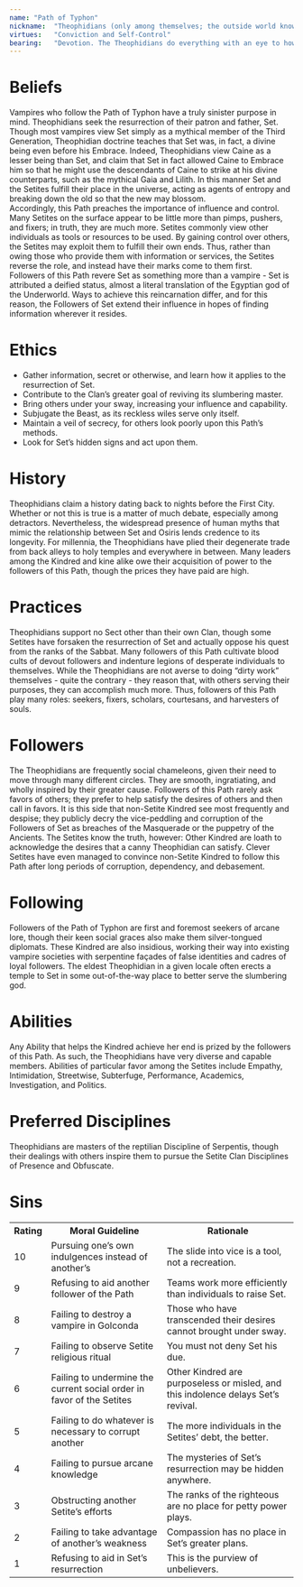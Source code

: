 ```yaml
---
name: "Path of Typhon"
nickname:  "Theophidians (only among themselves; the outside world knows them as Corrupters or by the Followers of Set nickname, Serpents)"
virtues:   "Conviction and Self-Control"
bearing:   "Devotion. The Theophidians do everything with an eye to how they might best serve Set. The bearing modifier aids in attempts to win converts and in rolls to resist powers based on other faiths (such as True Faith - see p. 372)."
---
```


# Beliefs
Vampires who follow the Path of Typhon have a truly sinister purpose in mind. Theophidians seek the resurrection of their patron and father, Set. Though most vampires view Set simply as a mythical member of the Third Generation, Theophidian doctrine teaches that Set was, in fact, a divine being even before his Embrace. Indeed, Theophidians view Caine as a lesser being than Set, and claim that Set in fact allowed Caine to Embrace him so that he might use the descendants of Caine to strike at his divine counterparts, such as the mythical Gaia and Lilith. In this manner Set and the Setites fulfill their place in the universe, acting as agents of entropy and breaking down the old so that the new may blossom.<br>Accordingly, this Path preaches the importance of influence and control. Many Setites on the surface appear to be little more than pimps, pushers, and fixers; in truth, they are much more. Setites commonly view other individuals as tools or resources to be used. By gaining control over others, the Setites may exploit them to fulfill their own ends. Thus, rather than owing those who provide them with information or services, the Setites reverse the role, and instead have their marks come to them first.<br>Followers of this Path revere Set as something more than a vampire - Set is attributed a deified status, almost a literal translation of the Egyptian god of the Underworld. Ways to achieve this reincarnation differ, and for this reason, the Followers of Set extend their influence in hopes of finding information wherever it resides.

# Ethics
<ul><li>Gather information, secret or otherwise, and learn how it applies to the resurrection of Set.</li><li>Contribute to the Clan’s greater goal of reviving its slumbering master.</li><li>Bring others under your sway, increasing your influence and capability.</li><li>Subjugate the Beast, as its reckless wiles serve only itself.</li><li>Maintain a veil of secrecy, for others look poorly upon this Path’s methods.</li><li>Look for Set’s hidden signs and act upon them.</li></ul>

# History
Theophidians claim a history dating back to nights before the First City. Whether or not this is true is a matter of much debate, especially among detractors. Nevertheless, the widespread presence of human myths that mimic the relationship between Set and Osiris lends credence to its longevity. For millennia, the Theophidians have plied their degenerate trade from back alleys to holy temples and everywhere in between. Many leaders among the Kindred and kine alike owe their acquisition of power to the followers of this Path, though the prices they have paid are high.

# Practices
Theophidians support no Sect other than their own Clan, though some Setites have forsaken the resurrection of Set and actually oppose his quest from the ranks of the Sabbat. Many followers of this Path cultivate blood cults of devout followers and indenture legions of desperate individuals to themselves. While the Theophidians are not averse to doing “dirty work” themselves - quite the contrary - they reason that, with others serving their purposes, they can accomplish much more. Thus, followers of this Path play many roles: seekers, fixers, scholars, courtesans, and harvesters of souls.

# Followers
The Theophidians are frequently social chameleons, given their need to move through many different circles. They are smooth, ingratiating, and wholly inspired by their greater cause. Followers of this Path rarely ask favors of others; they prefer to help satisfy the desires of others and then call in favors. It is this side that non-Setite Kindred see most frequently and despise; they publicly decry the vice-peddling and corruption of the Followers of Set as breaches of the Masquerade or the puppetry of the Ancients. The Setites know the truth, however: Other Kindred are loath to acknowledge the desires that a canny Theophidian can satisfy. Clever Setites have even managed to convince non-Setite Kindred to follow this Path after long periods of corruption, dependency, and debasement.

# Following
Followers of the Path of Typhon are first and foremost seekers of arcane lore, though their keen social graces also make them silver-tongued diplomats. These Kindred are also insidious, working their way into existing vampire societies with serpentine façades of false identities and cadres of loyal followers. The eldest Theophidian in a given locale often erects a temple to Set in some out-of-the-way place to better serve the slumbering god.

# Abilities
Any Ability that helps the Kindred achieve her end is prized by the followers of this Path. As such, the Theophidians have very diverse and capable members. Abilities of particular favor among the Setites include Empathy, Intimidation, Streetwise, Subterfuge, Performance, Academics, Investigation, and Politics.

# Preferred Disciplines
Theophidians are masters of the reptilian Discipline of Serpentis, though their dealings with others inspire them to pursue the Setite Clan Disciplines of Presence and Obfuscate.

# Sins
<table><tr><th>Rating</th><th>Moral Guideline</th><th>Rationale</th></tr><tr><td>10</td><td>Pursuing one’s own indulgences instead of another’s</td><td>The slide into vice is a tool, not a recreation.</td></tr><tr><td>9</td><td>Refusing to aid another follower of the Path</td><td>Teams work more efficiently than individuals to raise Set.</td></tr><tr><td>8</td><td>Failing to destroy a vampire in Golconda</td><td>Those who have transcended their desires cannot brought under sway.</td></tr><tr><td>7</td><td>Failing to observe Setite religious ritual</td><td>You must not deny Set his due.</td></tr><tr><td>6</td><td>Failing to undermine the current social order in favor of the Setites</td><td>Other Kindred are purposeless or misled, and this indolence delays Set’s revival.</td></tr><tr><td>5</td><td>Failing to do whatever is necessary to corrupt another</td><td>The more individuals in the Setites’ debt, the better.</td></tr><tr><td>4</td><td>Failing to pursue arcane knowledge</td><td>The mysteries of Set’s resurrection may be hidden anywhere.</td></tr><tr><td>3</td><td>Obstructing another Setite’s efforts</td><td>The ranks of the righteous are no place for petty power plays.</td></tr><tr><td>2</td><td>Failing to take advantage of another’s weakness</td><td>Compassion has no place in Set’s greater plans.</td></tr><tr><td>1</td><td>Refusing to aid in Set’s resurrection</td><td>This is the purview of unbelievers.</td></tr></table>
